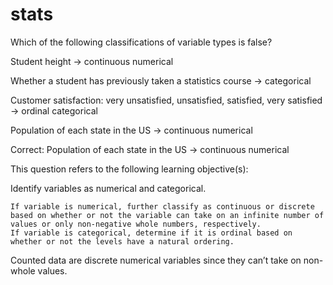 # stats

Which of the following classifications of variable types is false?

Student height → continuous numerical

Whether a student has previously taken a statistics course → categorical

Customer satisfaction: very unsatisfied, unsatisfied, satisfied, very satisfied → ordinal categorical

Population of each state in the US → continuous numerical


Correct: Population of each state in the US → continuous numerical

This question refers to the following learning objective(s):

Identify variables as numerical and categorical.

    If variable is numerical, further classify as continuous or discrete based on whether or not the variable can take on an infinite number of values or only non-negative whole numbers, respectively.
    If variable is categorical, determine if it is ordinal based on whether or not the levels have a natural ordering.

Counted data are discrete numerical variables since they can’t take on non-whole values.
